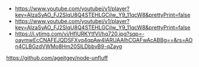 - https://www.youtube.com/youtubei/v1/player?key=AIzaSyAO_FJ2SlqU8Q4STEHLGCilw_Y9_11qcW8&prettyPrint=false
- https://www.youtube.com/youtubei/v1/player?key=AIzaSyAO_FJ2SlqU8Q4STEHLGCilw_Y9_11qcW8&prettyPrint=false
- https://i.ytimg.com/vi/HflURKYtfVI/hq720.jpg?sqp=-oaymwEcCNAFEJQDSFXyq4qpAw4IARUAAIhCGAFwAcABBg==&rs=AOn4CLBGzdVWMo8Hm20SlLDbbvB9-qZayg

https://github.com/ageitgey/node-unfluff